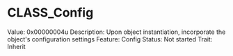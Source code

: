 # CLASS_Config

Value: 0x00000004u
Description: Upon object instantiation, incorporate the object's configuration settings
Feature: Config
Status: Not started
Trait: Inherit